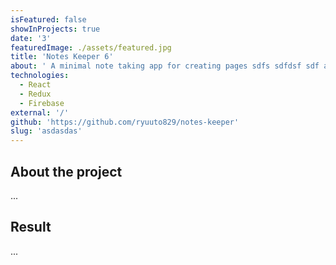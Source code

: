```yaml
---
isFeatured: false
showInProjects: true
date: '3'
featuredImage: ./assets/featured.jpg
title: 'Notes Keeper 6'
about: ' A minimal note taking app for creating pages sdfs sdfdsf sdf and sync with firebase strore. asd adas dA a sdfsd fsdfsd sd dasd asdad asda sda s'
technologies:
  - React
  - Redux
  - Firebase
external: '/'
github: 'https://github.com/ryuuto829/notes-keeper'
slug: 'asdasdas'
---
```


## About the project

...

## Result

...

